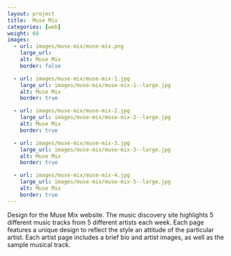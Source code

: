 ```yaml
---
layout: project
title:  Muse Mix
categories: [web]
weight: 60
images:
  - url: images/muse-mix/muse-mix.png
    large_url:
    alt: Muse Mix
    border: false

  - url: images/muse-mix/muse-mix-1.jpg
    large_url: images/muse-mix/muse-mix-1--large.jpg
    alt: Muse Mix
    border: true

  - url: images/muse-mix/muse-mix-2.jpg
    large_url: images/muse-mix/muse-mix-2--large.jpg
    alt: Muse Mix
    border: true

  - url: images/muse-mix/muse-mix-3.jpg
    large_url: images/muse-mix/muse-mix-3--large.jpg
    alt: Muse Mix
    border: true

  - url: images/muse-mix/muse-mix-4.jpg
    large_url: images/muse-mix/muse-mix-5--large.jpg
    alt: Muse Mix
    border: true
---
```


Design for the Muse Mix website. The music discovery site highlights 5 different music tracks from 5 different artists each week. Each page features a unique design to reflect the style an attitude of the particular artist. Each artist page includes a brief bio and artist images, as well as the sample musical track.